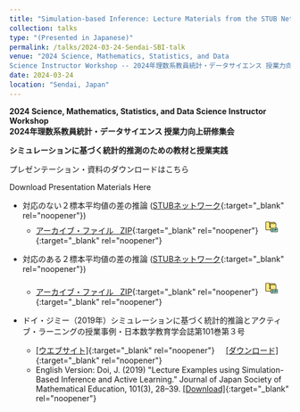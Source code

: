 ```yaml
---
title: "Simulation-based Inference: Lecture Materials from the STUB Network"
collection: talks
type: "(Presented in Japanese)"
permalink: /talks/2024-03-24-Sendai-SBI-talk
venue: "2024 Science, Mathematics, Statistics, and Data
Science Instructor Workshop -- 2024年理数系教員統計・データサイエンス 授業力向上研修集会"
date: 2024-03-24
location: "Sendai, Japan"
---
```


<style>
  hr {
    height: 2px;
    background-color: #E5E4E2;
    border: none;
  }

  .no-italics {
      font-style: normal;   
  }
</style>

<b>
2024 Science, Mathematics, Statistics, and Data
Science Instructor Workshop</b><br>
<b>2024年理数系教員統計・データサイエンス 授業力向上研修集会
</b>

<b>シミュレーションに基づく統計的推測のための教材と授業実践</b>

プレゼンテーション・資料のダウンロードはこちら

Download Presentation Materials Here

<!-- ############################# -->

- 対応のない２標本平均値の差の推論 ([STUBネットワーク](https://www.causeweb.org/stub/){:target="_blank" rel="noopener"})
  - [アーカイブ・ファイル &nbsp; ZIP](/files/STUB6.2.zip){:target="_blank" rel="noopener"} &nbsp; [![alt text](/files/zip_24.png)](/files/STUB6.2.zip){:target="_blank" rel="noopener"}  

<!-- ############################# -->
- 対応のある２標本平均値の差の推論 ([STUBネットワーク](https://www.causeweb.org/stub/){:target="_blank" rel="noopener"})
  - [アーカイブ・ファイル &nbsp; ZIP](/files/STUB7.1-7.2.zip){:target="_blank" rel="noopener"} &nbsp; [![alt text](/files/zip_24.png)](/files/STUB7.1-7.2.zip){:target="_blank" rel="noopener"}  

- ドイ・ジミー（2019年）シミュレーションに基づく統計的推論とアクティブ・ラーニングの授業事例・日本数学教育学会誌第101巻第３号
  - [[ウエブサイト]](https://www.jstage.jst.go.jp/article/jjsme/101/3/101_28/_article/-char/ja){:target="_blank" rel="noopener"} &nbsp; &nbsp; [[ダウンロード]](https://www.jstage.jst.go.jp/article/jjsme/101/3/101_28/_pdf/-char/ja){:target="_blank" rel="noopener"}
  - English Version: Doi, J. (2019) "Lecture Examples using Simulation-Based Inference and Active Learning." Journal of Japan Society of Mathematical Education, 101(3), 28–39. [[Download]](/files/Paper_SBI_ActiveLearning_ENGL.pdf){:target="_blank" rel="noopener"}
